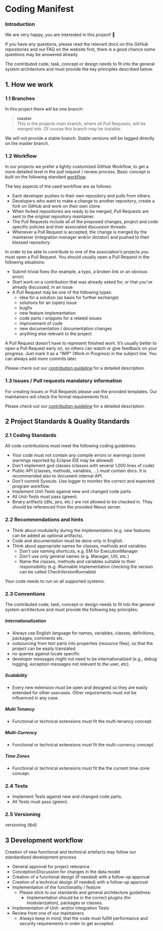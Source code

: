 


# Coding Manifest
### Introduction
We are very happy, you are interested in this project! :metal:   

If you have any questions, please read the relevant docs on this GitHub repositories and our FAQ on the website first, there is a good chance some questions may be answered already.

The contributed code, task, concept or design needs to fit into the general system architecture and must provide the key principles described below.

## 1. How we work
### 1.1 Branches
In this project there will be one branch: 
> **master**  
>This is the projects main branch, where all Pull Requests, will be merged into. Of course this branch may be instable.  
 
We will not provide a stable branch. Stable versions will be tagged directly on the master branch.

### 1.2	Workflow
In our projects we prefer a lightly customized GitHub Workflow, to get a more detailed level in the pull request / review process. Basic concept is built on the following standard [workflow](https://guides.github.com/introduction/flow/).

The key aspects of the used workflow are as follows:
- Each developer pushes to their own repository and pulls from others.
- Developers who want to make a change to another repository, create a fork on GitHub and work on their own clone.
- When forked repositories are ready to be merged, Pull Requests are sent to the original repository maintainer.
- The Pull Requests include all of the proposed changes, project and code specific policies and their associated discussion threads.
- Whenever a Pull Request is accepted, the change is merged by the maintainer (integration manager and/or dictator) and pushed to their blessed repository.

In order to be able to contribute to one of the association’s projects you must open a Pull Request. You should usually open a Pull Request in the following situations:
- Submit trivial fixes (for example, a typo, a broken link or an obvious error)
- Start work on a contribution that was already asked for, or that you’ve already discussed, in an issue
- A Pull Request may be one of the following types:  
  - idea for a solution (as basis for further exchange)
  - solutions for an (open) issue
  - bugfix
  - new feature implementation  
  - code parts / snippets for a related issues
  - improvement of code  
  - new documentation / documentation changes
  - anything else relevant to the project
  
A Pull Request doesn’t have to represent finished work. It’s usually better to open a Pull Request early on, so others can watch or give feedback on your progress. Just mark it as a “WIP” (Work in Progress) in the subject line. You can always add more commits later.

Please check out our [contribution guideline](CONTRIBUTING.md) for a detailed description.

### 1.3	Issues / Pull requests mandatory information
For creating Issues or Pull Requests please use the provided templates. 
Our maintainers will check the formal requirements first. 

Please check out our [contribution guideline](CONTRIBUTING.md) for a detailed description.

## 2 Project Standards & Quality Standards

### 2.1 Coding Standards

All code contributions must meet the following coding guidelines:

* Your code must not contain any compile errors or warnings (some warnings reported by Eclipse IDE may be allowed)
* Don't implement god classes (classes with several 1,000 lines of code)
* Public API (classes, methods, variables, ...) must contain docs. It is recommended also to document internal API.
* Don't commit Sysouts. Use logger to monitor the correct and expected program workflow.
* Implement Unit-Tests against new and changed code parts.
* All Unit-Tests must pass (green).
* Binary artifacts (dlls, jars, etc.) are not allowed to be checked in. They should be referenced from the provided Nexus server.

### 2.2 Recommendations and hints

* Think about modularity during the implementation (e.g. new features can be added as optional artifacts). 
* Code and documentation must be done only in English.
* Think about appropriate names for classes, methods and variables
  * Don't use naming shortcuts, e.g. EM for ExecutionManager
  * Don't use only general names (e.g. Manager, Util, etc.)
  * Name the classes, methods and variables suitable to their responsibility (e.g. IRunnable implementation checking the version can be called CheckVersionRunnable)

Your code needs to run on all supported systems.

### 2.3  Conventions
The contributed code, task, concept or design needs to fit into the general system architecture and must provide the following key principles:

##### Internationalization
- Always use English language for names, variables, classes, definitions, packages, comments etc. 
- outsourcing from text parts into properties (resource files), so that the project can be easily translated
- no queries against locale specific  
- developer messages might not need to be internationalized (e.g., debug logging, exception messages not relevant to the user, etc).

##### Scalability
- Every new extension must be open and designed so they are easily extended for other usecases. Other requirements must not be influenced in any case. 

##### Multi Tenancy
- Functional or technical extensions must fit the multi-tenancy concept.

##### Multi-Currency
- Functional or technical extensions must fit the multi-currency concept.

##### Time Zones
- Functional or technical extensions must fit the the current time-zone concept.

### 2.4 Tests
- Implement Tests against new and changed code parts.
- All Tests must pass (green).

### 2.5 Versioning
versioning (tbd)

## 3 Development workflow

Creation of new functional and technical artefacts may follow our standardized development process:
- General approval for project relevance.
- Conception/Discussion for changes in the data model
- Creation of a functional design (if needed) with a follow-up approval
- Creation of a technical design (if needed) with a follow-up approval
- Implementation of the functionality / feature 
  - Please stick to our standards and general architecture guidelines:
    -  Implementation should be in the correct plugins (for modularization), packages or classes. 
- Implementation of Unit- and/or Integration Tests
- Review from one of our maintainers
  - Always keep in mind, that the code must fulfill performance and security requirements in order to get accepted.







